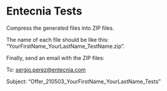 # Entecnia Tests


Compress the generated files into ZIP files.

The name of each file should be like this: “YourFirstName_YourLastName_TestName.zip”.

Finally, send an email with the ZIP files:

To: sergio.perez@entecnia.com

Subject: “Offer_210503_YourFirstName_YourLastName_Tests”
